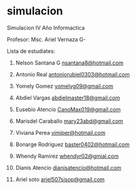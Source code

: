 # simulacion
Simulacion IV Año Informactica

Profesor: Msc. Ariel Vernaza G-



Lista de estudiates:

1. Nelson Santana G   nsantana8@hotmail.com

2. Antonio Real antoniorubiel0303@hotmail.com 

3. Yomely Gomez yomelyg09@gmail.com

4. Abdiel Vargas abdielmaster18@gmail.com

5. Eusebio Atencio CanoMax019@gmail.com

6. Marisdel Caraballo mary23abd@gmail.com

7. Viviana Perea vimiper@hotmail.com

8. Bonarge Rodriguez baster0402@hotmail.com

9. Whendy Ramirez whendyr02@gmial.com

10. Dianis Atencio dianisatencio@hotmail.com

11. Ariel soto ariel507sisop@gmail.com
